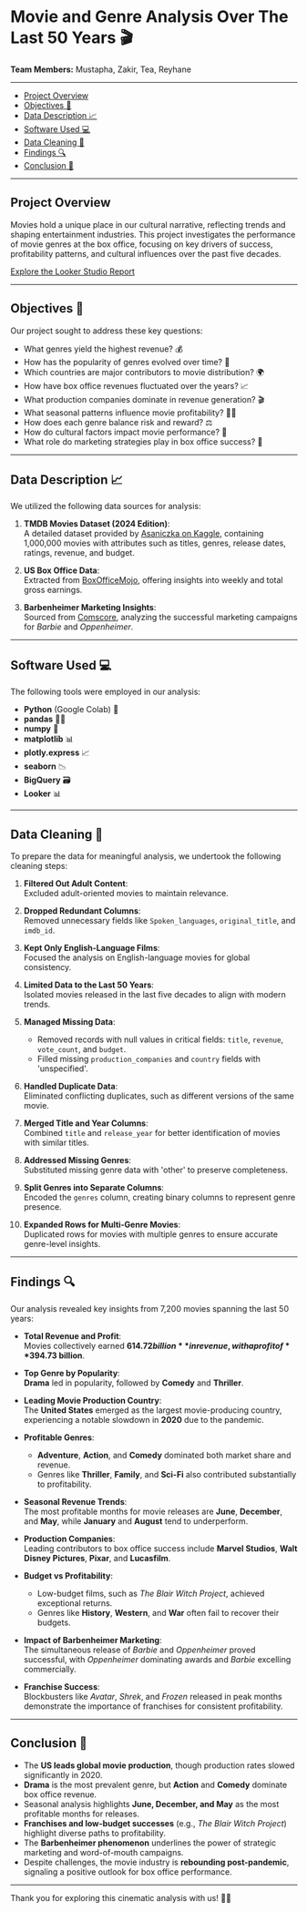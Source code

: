 # Movie and Genre Analysis Over The Last 50 Years 🎬

**Team Members:** Mustapha, Zakir, Tea, Reyhane

---

- [Project Overview](#project-overview)
- [Objectives 🎯](#objectives)
- [Data Description 📈](#data-description)
- [Software Used 💻](#software-used)
- [Data Cleaning 🧹](#data-cleaning)
- [Findings 🔍](#findings)
- [Conclusion 🎯](#conclusion)

---

## Project Overview
Movies hold a unique place in our cultural narrative, reflecting trends and shaping entertainment industries. This project investigates the performance of movie genres at the box office, focusing on key drivers of success, profitability patterns, and cultural influences over the past five decades.

[Explore the Looker Studio Report](https://lookerstudio.google.com/embed/reporting/f09a73c4-f328-4de2-8110-eddebb49830c/page/p_2snmvyv2ld)

---

## Objectives 🎯

Our project sought to address these key questions:

- What genres yield the highest revenue? 💰
- How has the popularity of genres evolved over time? 📅
- Which countries are major contributors to movie distribution? 🌍
- How have box office revenues fluctuated over the years? 📈
- What production companies dominate in revenue generation? 🎬
- What seasonal patterns influence movie profitability? 📅💸
- How does each genre balance risk and reward? ⚖️
- How do cultural factors impact movie performance? 🧠
- What role do marketing strategies play in box office success? 📢

---

## Data Description 📈

We utilized the following data sources for analysis:

1. **TMDB Movies Dataset (2024 Edition)**:  
   A detailed dataset provided by [Asaniczka on Kaggle](https://www.kaggle.com/datasets/asaniczka/tmdb-movies-dataset-2023-930k-movies), containing 1,000,000 movies with attributes such as titles, genres, release dates, ratings, revenue, and budget.

2. **US Box Office Data**:  
   Extracted from [BoxOfficeMojo](https://www.boxofficemojo.com/chart/ww_top_lifetime_gross/), offering insights into weekly and total gross earnings.

3. **Barbenheimer Marketing Insights**:  
   Sourced from [Comscore](https://www.comscore.com/Insights/Blog/Barbenheimer-and-Redefining-Movie-Marketing-Strategies), analyzing the successful marketing campaigns for *Barbie* and *Oppenheimer*.

---

## Software Used 💻

The following tools were employed in our analysis:

- **Python** (Google Colab) 🐍
- **pandas** 🧑‍💻
- **numpy** 🔢
- **matplotlib** 📊
- **plotly.express** 📈
- **seaborn** 📉
- **BigQuery** 🗃️
- **Looker** 📊

---

## Data Cleaning 🧹

To prepare the data for meaningful analysis, we undertook the following cleaning steps:

1. **Filtered Out Adult Content**:  
   Excluded adult-oriented movies to maintain relevance.

2. **Dropped Redundant Columns**:  
   Removed unnecessary fields like `Spoken_languages`, `original_title`, and `imdb_id`.

3. **Kept Only English-Language Films**:  
   Focused the analysis on English-language movies for global consistency.

4. **Limited Data to the Last 50 Years**:  
   Isolated movies released in the last five decades to align with modern trends.

5. **Managed Missing Data**:  
   - Removed records with null values in critical fields: `title`, `revenue`, `vote_count`, and `budget`.  
   - Filled missing `production_companies` and `country` fields with 'unspecified'.

6. **Handled Duplicate Data**:  
   Eliminated conflicting duplicates, such as different versions of the same movie.

7. **Merged Title and Year Columns**:  
   Combined `title` and `release_year` for better identification of movies with similar titles.

8. **Addressed Missing Genres**:  
   Substituted missing genre data with 'other' to preserve completeness.

9. **Split Genres into Separate Columns**:  
   Encoded the `genres` column, creating binary columns to represent genre presence.

10. **Expanded Rows for Multi-Genre Movies**:  
    Duplicated rows for movies with multiple genres to ensure accurate genre-level insights.

---

## Findings 🔍

Our analysis revealed key insights from 7,200 movies spanning the last 50 years:

- **Total Revenue and Profit**:  
  Movies collectively earned **$614.72 billion** in revenue, with a profit of **$394.73 billion**.

- **Top Genre by Popularity**:  
  **Drama** led in popularity, followed by **Comedy** and **Thriller**.

- **Leading Movie Production Country**:  
  The **United States** emerged as the largest movie-producing country, experiencing a notable slowdown in **2020** due to the pandemic.

- **Profitable Genres**:  
  - **Adventure**, **Action**, and **Comedy** dominated both market share and revenue.  
  - Genres like **Thriller**, **Family**, and **Sci-Fi** also contributed substantially to profitability.

- **Seasonal Revenue Trends**:  
  The most profitable months for movie releases are **June**, **December**, and **May**, while **January** and **August** tend to underperform.

- **Production Companies**:  
  Leading contributors to box office success include **Marvel Studios**, **Walt Disney Pictures**, **Pixar**, and **Lucasfilm**.

- **Budget vs Profitability**:  
  - Low-budget films, such as *The Blair Witch Project*, achieved exceptional returns.  
  - Genres like **History**, **Western**, and **War** often fail to recover their budgets.

- **Impact of Barbenheimer Marketing**:  
  The simultaneous release of *Barbie* and *Oppenheimer* proved successful, with *Oppenheimer* dominating awards and *Barbie* excelling commercially.

- **Franchise Success**:  
  Blockbusters like *Avatar*, *Shrek*, and *Frozen* released in peak months demonstrate the importance of franchises for consistent profitability.

---

## Conclusion 🎯

- The **US leads global movie production**, though production rates slowed significantly in 2020.
- **Drama** is the most prevalent genre, but **Action** and **Comedy** dominate box office revenue.
- Seasonal analysis highlights **June, December, and May** as the most profitable months for releases.
- **Franchises and low-budget successes** (e.g., *The Blair Witch Project*) highlight diverse paths to profitability.
- The **Barbenheimer phenomenon** underlines the power of strategic marketing and word-of-mouth campaigns.
- Despite challenges, the movie industry is **rebounding post-pandemic**, signaling a positive outlook for box office performance.

---

Thank you for exploring this cinematic analysis with us! 🎥✨

